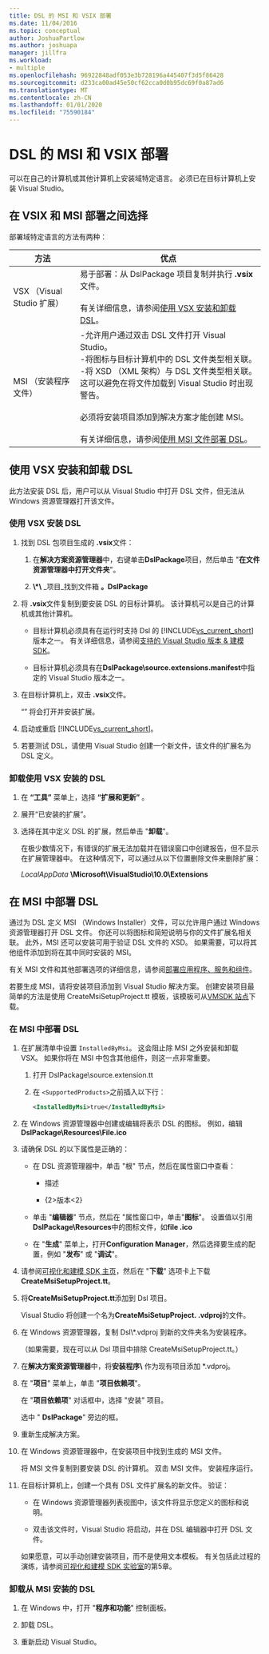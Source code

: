 ```yaml
---
title: DSL 的 MSI 和 VSIX 部署
ms.date: 11/04/2016
ms.topic: conceptual
author: JoshuaPartlow
ms.author: joshuapa
manager: jillfra
ms.workload:
- multiple
ms.openlocfilehash: 96922848adf053e3b728196a445407f3d5f86428
ms.sourcegitcommit: d233ca00ad45e50cf62cca0d0b95dc69f0a87ad6
ms.translationtype: MT
ms.contentlocale: zh-CN
ms.lasthandoff: 01/01/2020
ms.locfileid: "75590184"
---
```

# <a name="msi-and-vsix-deployment-of-a-dsl"></a>DSL 的 MSI 和 VSIX 部署
可以在自己的计算机或其他计算机上安装域特定语言。 必须已在目标计算机上安装 Visual Studio。

## <a name="which"></a>在 VSIX 和 MSI 部署之间选择
 部署域特定语言的方法有两种：

|方法|优点|
|-|-|
|VSX （Visual Studio 扩展）|易于部署：从 DslPackage 项目复制并执行 **.vsix**文件。<br /><br /> 有关详细信息，请参阅[使用 VSX 安装和卸载 DSL](#Installing)。|
|MSI （安装程序文件）|-允许用户通过双击 DSL 文件打开 Visual Studio。<br />-将图标与目标计算机中的 DSL 文件类型相关联。<br />-将 XSD （XML 架构）与 DSL 文件类型相关联。 这可以避免在将文件加载到 Visual Studio 时出现警告。<br /><br /> 必须将安装项目添加到解决方案才能创建 MSI。<br /><br /> 有关详细信息，请参阅[使用 MSI 文件部署 DSL](#msi)。|

## <a name="Installing"></a>使用 VSX 安装和卸载 DSL

此方法安装 DSL 后，用户可以从 Visual Studio 中打开 DSL 文件，但无法从 Windows 资源管理器打开该文件。

### <a name="to-install-a-dsl-by-using-the-vsx"></a>使用 VSX 安装 DSL

1. 找到 DSL 包项目生成的 **.vsix**文件：

   1. 在**解决方案资源管理器**中，右键单击**DslPackage**项目，然后单击 "**在文件资源管理器中打开文件夹**"。

   2. **\\\*\\** _项目_找到文件箱 **。DslPackage**

2. 将 **.vsix**文件复制到要安装 DSL 的目标计算机。 该计算机可以是自己的计算机或其他计算机。

   - 目标计算机必须具有在运行时支持 Dsl 的 [!INCLUDE[vs_current_short](../code-quality/includes/vs_current_short_md.md)] 版本之一。 有关详细信息，请参阅[支持的 Visual Studio 版本 & 建模 SDK](../modeling/supported-visual-studio-editions-for-visualization-amp-modeling-sdk.md)。

   - 目标计算机必须具有在**DslPackage\source.extensions.manifest**中指定的 Visual Studio 版本之一。

3. 在目标计算机上，双击 **.vsix**文件。

    “” 将会打开并安装扩展。

4. 启动或重启 [!INCLUDE[vs_current_short](../code-quality/includes/vs_current_short_md.md)]。

5. 若要测试 DSL，请使用 Visual Studio 创建一个新文件，该文件的扩展名为 DSL 定义。

### <a name="to-uninstall-a-dsl-that-was-installed-by-using-vsx"></a>卸载使用 VSX 安装的 DSL

1. 在 **“工具”** 菜单上，选择 **“扩展和更新”** 。

2. 展开“已安装的扩展”。

3. 选择在其中定义 DSL 的扩展，然后单击 "**卸载**"。

   在极少数情况下，有错误的扩展无法加载并在错误窗口中创建报告，但不显示在扩展管理器中。 在这种情况下，可以通过从以下位置删除文件来删除扩展：

   *LocalAppData* **\Microsoft\VisualStudio\10.0\Extensions**

## <a name="msi"></a>在 MSI 中部署 DSL
 通过为 DSL 定义 MSI （Windows Installer）文件，可以允许用户通过 Windows 资源管理器打开 DSL 文件。 你还可以将图标和简短说明与你的文件扩展名相关联。 此外，MSI 还可以安装可用于验证 DSL 文件的 XSD。 如果需要，可以将其他组件添加到将在其中同时安装的 MSI。

 有关 MSI 文件和其他部署选项的详细信息，请参阅[部署应用程序、服务和组件](../deployment/deploying-applications-services-and-components.md)。

 若要生成 MSI，请将安装项目添加到 Visual Studio 解决方案。 创建安装项目最简单的方法是使用 CreateMsiSetupProject.tt 模板，该模板可从[VMSDK 站点](https://code.msdn.microsoft.com/Visualization-and-Modeling-313535db)下载。

### <a name="to-deploy-a-dsl-in-an-msi"></a>在 MSI 中部署 DSL

1. 在扩展清单中设置 `InstalledByMsi`。 这会阻止除 MSI 之外安装和卸载 VSX。 如果你将在 MSI 中包含其他组件，则这一点非常重要。

   1. 打开 DslPackage\source.extension.tt

   2. 在 `<SupportedProducts>`之前插入以下行：

       ```xml
       <InstalledByMsi>true</InstalledByMsi>
       ```

2. 在 Windows 资源管理器中创建或编辑将表示 DSL 的图标。 例如，编辑**DslPackage\Resources\File.ico**

3. 请确保 DSL 的以下属性是正确的：

   - 在 DSL 资源管理器中，单击 "根" 节点，然后在属性窗口中查看：

       - 描述

       - {2&gt;版本&lt;2}

   - 单击 "**编辑器**" 节点，然后在 "属性窗口中，单击"**图标**"。 设置值以引用**DslPackage\Resources**中的图标文件，如**file .ico**

   - 在 "**生成**" 菜单上，打开**Configuration Manager**，然后选择要生成的配置，例如 "**发布**" 或 "**调试**"。

4. 请参阅[可视化和建模 SDK 主页](https://code.msdn.microsoft.com/Visualization-and-Modeling-313535db)，然后在 "**下载**" 选项卡上下载**CreateMsiSetupProject.tt**。

5. 将**CreateMsiSetupProject.tt**添加到 Dsl 项目。

    Visual Studio 将创建一个名为**CreateMsiSetupProject. .vdproj**的文件。

6. 在 Windows 资源管理器，复制 Dsl\\\*.vdproj 到新的文件夹名为安装程序。

    （如果需要，现在可以从 Dsl 项目中排除 CreateMsiSetupProject.tt。）

7. 在**解决方案资源管理器**中，将**安装程序\\** 作为现有项目添加 \*.vdproj。

8. 在 "**项目**" 菜单上，单击 "**项目依赖项**"。

    在 "**项目依赖项**" 对话框中，选择 "安装" 项目。

    选中 " **DslPackage**" 旁边的框。

9. 重新生成解决方案。

10. 在 Windows 资源管理器中，在安装项目中找到生成的 MSI 文件。

     将 MSI 文件复制到要安装 DSL 的计算机。 双击 MSI 文件。 安装程序运行。

11. 在目标计算机上，创建一个具有 DSL 文件扩展名的新文件。 验证：

    - 在 Windows 资源管理器列表视图中，该文件将显示您定义的图标和说明。

    - 双击该文件时，Visual Studio 将启动，并在 DSL 编辑器中打开 DSL 文件。

    如果愿意，可以手动创建安装项目，而不是使用文本模板。 有关包括此过程的演练，请参阅[可视化和建模 SDK 实验室](https://code.msdn.microsoft.com/DSLToolsLab/Release/ProjectReleases.aspx?ReleaseId=4207)的第5章。

### <a name="to-uninstall-a-dsl-that-was-installed-from-an-msi"></a>卸载从 MSI 安装的 DSL

1. 在 Windows 中，打开 "**程序和功能**" 控制面板。

2. 卸载 DSL。

3. 重新启动 Visual Studio。
